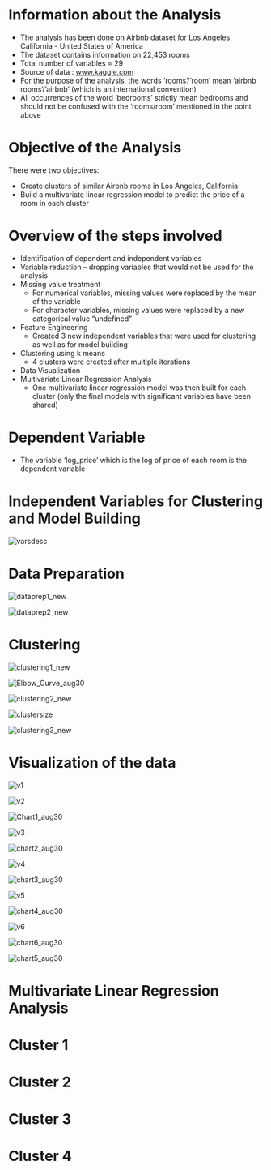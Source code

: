 # Information about the Analysis

* The analysis has been done on Airbnb dataset for Los Angeles, California - United States of America
* The dataset contains information on 22,453 rooms
* Total number of variables = 29
* Source of data : www.kaggle.com
* For the purpose of the analysis, the words ‘rooms’/‘room’ mean ‘airbnb rooms’/’airbnb’ (which is an international convention)
* All occurrences of the word ‘bedrooms’ strictly mean bedrooms and should not be confused with the ‘rooms/room’ mentioned in the point above

# Objective of the Analysis
There were two objectives:
  * Create clusters of similar Airbnb rooms in Los Angeles, California
  * Build a multivariate linear regression model to predict the price of a room in each cluster
 
# Overview of the steps involved
* Identification of dependent and independent variables
* Variable reduction – dropping variables that would not be used for the analysis
* Missing value treatment
  * For numerical variables, missing values were replaced by the mean of the variable
  * For character variables, missing values were replaced by a new categorical value “undefined”
* Feature Engineering
  * Created 3 new independent variables that were used for clustering as well as for model building
* Clustering using k means
  * 4 clusters were created after multiple iterations
* Data Visualization
* Multivariate Linear Regression Analysis
  * One multivariate linear regression model was then built for each cluster (only the final models with significant variables have been shared)

# Dependent Variable

* The variable ‘log_price’ which is the log of price of each room is the dependent variable

# Independent Variables for Clustering and Model Building

![varsdesc](https://github.com/Sonull/Unsurvised-Learning-on-Airbnb-LA-data/blob/master/Visualizations/varsdesc.png)


# Data Preparation

![dataprep1_new](https://github.com/Sonull/Unsurvised-Learning-on-Airbnb-LA-data/blob/master/Codes/dataprep1_new.png)

![dataprep2_new](https://github.com/Sonull/Unsurvised-Learning-on-Airbnb-LA-data/blob/master/Codes/dataprep2_new.png)

# Clustering

![clustering1_new](https://github.com/Sonull/Unsurvised-Learning-on-Airbnb-LA-data/blob/master/Codes/clustering1_new.png)

![Elbow_Curve_aug30](https://github.com/Sonull/Unsurvised-Learning-on-Airbnb-LA-data/blob/master/Visualizations/Elbow_Curve_aug30.png)

![clustering2_new](https://github.com/Sonull/Unsurvised-Learning-on-Airbnb-LA-data/blob/master/Codes/clustering2_new.png)

![clustersize](https://github.com/Sonull/Unsurvised-Learning-on-Airbnb-LA-data/blob/master/Visualizations/clustersize.png)

![clustering3_new](https://github.com/Sonull/Unsurvised-Learning-on-Airbnb-LA-data/blob/master/Codes/clustering3_new.png)

# Visualization of the data

![v1](https://github.com/Sonull/Unsurvised-Learning-on-Airbnb-LA-data/blob/master/Codes/v1.png)

![v2](https://github.com/Sonull/Unsurvised-Learning-on-Airbnb-LA-data/blob/master/Codes/v2.png)

![Chart1_aug30](https://github.com/Sonull/Unsurvised-Learning-on-Airbnb-LA-data/blob/master/Visualizations/Chart1_aug30.png)

![v3](https://github.com/Sonull/Unsurvised-Learning-on-Airbnb-LA-data/blob/master/Codes/v3.png)

![chart2_aug30](https://github.com/Sonull/Unsurvised-Learning-on-Airbnb-LA-data/blob/master/Visualizations/chart2_aug30.png)

![v4](https://github.com/Sonull/Unsurvised-Learning-on-Airbnb-LA-data/blob/master/Codes/v4.png)

![chart3_aug30](https://github.com/Sonull/Unsurvised-Learning-on-Airbnb-LA-data/blob/master/Visualizations/chart3_aug30.png)

![v5](https://github.com/Sonull/Unsurvised-Learning-on-Airbnb-LA-data/blob/master/Codes/v5.png)

![chart4_aug30](https://github.com/Sonull/Unsurvised-Learning-on-Airbnb-LA-data/blob/master/Visualizations/chart4_aug30.png)

![v6](https://github.com/Sonull/Unsurvised-Learning-on-Airbnb-LA-data/blob/master/Codes/v6.png)

![chart6_aug30](https://github.com/Sonull/Unsurvised-Learning-on-Airbnb-LA-data/blob/master/Visualizations/chart6_aug30.png)

![chart5_aug30](https://github.com/Sonull/Unsurvised-Learning-on-Airbnb-LA-data/blob/master/Visualizations/chart5_aug30.png)

# Multivariate Linear Regression Analysis
# Cluster 1
# Cluster 2
# Cluster 3
# Cluster 4

